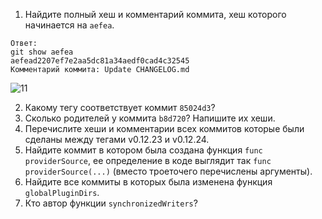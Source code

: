 1. Найдите полный хеш и комментарий коммита, хеш которого начинается на `aefea`.

```
Ответ:
git show aefea 
aefead2207ef7e2aa5dc81a34aedf0cad4c32545
Комментарий коммита: Update CHANGELOG.md
```

![11](https://user-images.githubusercontent.com/94568542/150346807-1a94e74c-5001-4a84-8f32-cabb41bdd8bc.jpg)



2. Какому тегу соответствует коммит `85024d3`?
3. Сколько родителей у коммита `b8d720`? Напишите их хеши.
4. Перечислите хеши и комментарии всех коммитов которые были сделаны между тегами  v0.12.23 и v0.12.24.
5. Найдите коммит в котором была создана функция `func providerSource`, ее определение в коде выглядит 
так `func providerSource(...)` (вместо троеточего перечислены аргументы).
6. Найдите все коммиты в которых была изменена функция `globalPluginDirs`.
7. Кто автор функции `synchronizedWriters`? 
